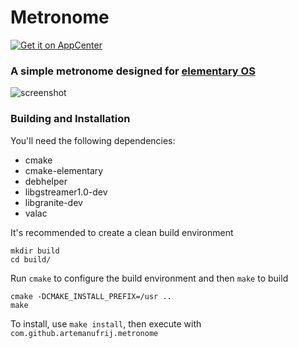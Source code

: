 # Metronome

[![Get it on AppCenter](https://appcenter.elementary.io/badge.svg)](https://appcenter.elementary.io/com.github.artemanufrij.metronome)

### A simple metronome designed for [elementary OS](https://elementary.io)
![screenshot](Screenshot.png)

### Building and Installation

You'll need the following dependencies:
* cmake
* cmake-elementary
* debhelper
* libgstreamer1.0-dev
* libgranite-dev
* valac

It's recommended to create a clean build environment

    mkdir build
    cd build/
    
Run `cmake` to configure the build environment and then `make` to build

    cmake -DCMAKE_INSTALL_PREFIX=/usr ..
    make

To install, use `make install`, then execute with `com.github.artemanufrij.metronome`
